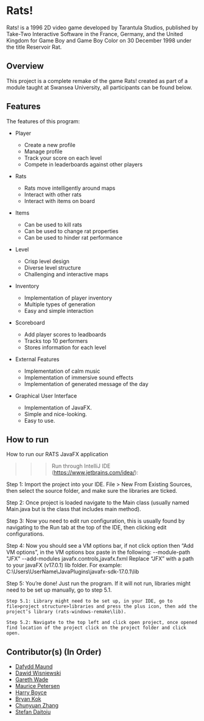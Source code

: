 # Rats!
Rats! is a 1996 2D video game developed by Tarantula Studios, published by Take-Two Interactive Software in the France, Germany, and the United Kingdom for Game Boy and Game Boy Color on 30 December 1998 under the title Reservoir Rat.

## Overview
This project is a complete remake of the game Rats! created as part of a module taught at Swansea University, all participants can be found below.

## Features
The features of this program:

* Player
  * Create a new profile
  * Manage profile
  * Track your score on each level
  * Compete in leaderboards against other players

* Rats
  * Rats move intelligently around maps
  * Interact with other rats
  * Interact with items on board

* Items
  * Can be used to kill rats
  * Can be used to change rat properties
  * Can be used to hinder rat performance

* Level
  * Crisp level design
  * Diverse level structure
  * Challenging and interactive maps

* Inventory
  * Implementation of player inventory
  * Multiple types of generation
  * Easy and simple interaction

* Scoreboard
  * Add player scores to leadboards
  * Tracks top 10 performers
  * Stores information for each level

* External Features
  * Implementation of calm music
  * Implementation of immersive sound effects
  * Implementation of generated message of the day

* Graphical User Interface
  * Implementation of JavaFX.
  * Simple and nice-looking.
  * Easy to use.

## How to run
How to run our RATS JavaFX application

>>>Run through IntelliJ IDE (https://www.jetbrains.com/idea/):

Step 1: Import the project into your IDE. File > New From Existing Sources, then select the source folder, and make sure the libraries are ticked. 

Step 2: Once project is loaded navigate to the Main class (usually named Main.java but is the class that includes main method).

Step 3: Now you need to edit run configuration, this is usually found by navigating to the Run tab at the top of the IDE, then clicking edit configurations.

Step 4: Now you should see a VM options bar, if not click option then “Add VM options”, in the VM options box paste in the following:
--module-path "JFX" --add-modules javafx.controls,javafx.fxml
Replace “JFX” with a path to your javaFX (v17.0.1) lib folder. 
For example: C:\Users\UserName\JavaPlugins\javafx-sdk-17.0.1\lib

Step 5: You’re done! Just run the program. If it will not run, libraries might need to be set up manually, go to step 5.1.

	Step 5.1: Library might need to be set up, in your IDE, go to file>project structure>libraries and press the plus icon, then add the project’s library (rats-windows-remake\lib).

	Step 5.2: Navigate to the top left and click open project, once opened find location of the project click on the project folder and click open.


## Contributor(s) (In Order)
* [Dafydd Maund](https://github.com/Stryzhh)
* [Dawid Wisniewski](https://github.com/SnickyBicky)
* [Gareth Wade](https://github.com/WickedI)
* [Maurice Petersen](https://github.com/devhambe)
* [Harry Boyce](https://github.com/harryboyce2011556)
* [Bryan Kok](https://github.com/DishonestOne)
* [Chunyuan Zhang](https://github.com/HtmlIsTheBestProgrammingLanaguage)
* [Stefan Daitoiu](https://github.com/Ethosss)
